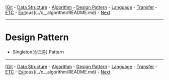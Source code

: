 [[Git](../a__git/README.md) - [Data Structure](../b__data-structure/README.md) - [Algorithm](../c__algorithm/README.md) - [Design Pattern](../d__design-pattern/README.md) - [Language](../e__language/README.md) - [Transfer](../x__transfer/README.md) - [ETC](../z__etc/README.md)  - [Exit](../README.md)ous](../c__algorithm/README.md) - [Next](../e__language/README.md)

---

# Design Pattern
* Singleton(싱크톤) Pattern

---

[[Git](../a__git/README.md) - [Data Structure](../b__data-structure/README.md) - [Algorithm](../c__algorithm/README.md) - [Design Pattern](../d__design-pattern/README.md) - [Language](../e__language/README.md) - [Transfer](../x__transfer/README.md) - [ETC](../z__etc/README.md)  - [Exit](../README.md)ous](../c__algorithm/README.md) - [Next](../e__language/README.md)
